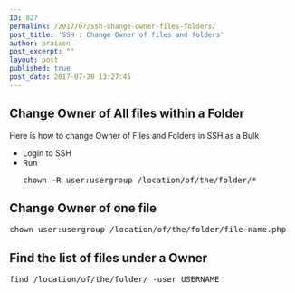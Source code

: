 ```yaml
---
ID: 827
permalink: /2017/07/ssh-change-owner-files-folders/
post_title: 'SSH : Change Owner of files and folders'
author: praison
post_excerpt: ""
layout: post
published: true
post_date: 2017-07-20 13:27:45
---
```

<h2>Change Owner of All files within a Folder</h2>
Here is how to change Owner of Files and Folders in SSH as a Bulk
<ul>
 	<li>Login to SSH</li>
 	<li>Run
<pre>chown -R user:usergroup /location/of/the/folder/*</pre>
</li>
</ul>
<h2>Change Owner of one file</h2>
<pre>chown user:usergroup /location/of/the/folder/file-name.php</pre>
<h2>Find the list of files under a Owner</h2>
<pre>find /location/of/the/folder/ -user USERNAME</pre>
